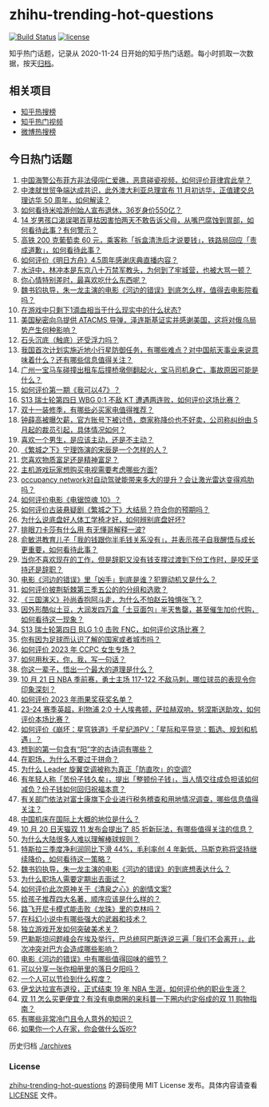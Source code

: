 # zhihu-trending-hot-questions

[![Build Status](https://github.com/justjavac/zhihu-trending-hot-questions/workflows/ci/badge.svg?branch=master)](https://github.com/justjavac/zhihu-trending-hot-questions/actions)
[![license](https://img.shields.io/github/license/justjavac/zhihu-trending-hot-questions)](https://github.com/justjavac/zhihu-trending-hot-questions/blob/master/LICENSE)

知乎热门话题，记录从 2020-11-24
日开始的知乎热门话题。每小时抓取一次数据，按天[归档](./archives)。

## 相关项目

- [知乎热搜榜](https://github.com/justjavac/zhihu-trending-top-search)
- [知乎热门视频](https://github.com/justjavac/zhihu-trending-hot-video)
- [微博热搜榜](https://github.com/justjavac/weibo-trending-hot-search)

## 今日热门话题

<!-- BEGIN -->
<!-- 最后更新时间 Mon Oct 23 2023 05:08:25 GMT+0800 (China Standard Time) -->

1. [中国海警公布菲方非法侵闯仁爱礁，恶意碰瓷视频，如何评价菲律宾此举？](https://www.zhihu.com/question/627281624)
1. [中澳就世贸争端达成共识，此外澳大利亚总理宣布 11 月初访华，正值建交总理访华 50 周年，如何解读？](https://www.zhihu.com/question/627280921)
1. [如何看待米哈游创始人宣布退休，36岁身价550亿？](https://www.zhihu.com/question/627024995)
1. [14 岁男孩口渴误喝百草枯因害怕两天不敢告诉父母，从嘴巴腐蚀到胃部，如何看待此事？有何警示？](https://www.zhihu.com/question/626969119)
1. [高铁 200 克葡萄卖 60 元，乘客称「拆盒清洗后才说要钱」，铁路局回应「责成道歉」，如何看待此事？](https://www.zhihu.com/question/627284973)
1. [如何评价《明日方舟》4.5周年感谢庆典直播内容？](https://www.zhihu.com/question/626449470)
1. [水浒中，林冲本是东京八十万禁军教头，为何到了牢城营，也被大骂一顿？](https://www.zhihu.com/question/624361890)
1. [你心情特别差时，最喜欢吃什么东西呢？](https://www.zhihu.com/question/621880083)
1. [魏书钧执导，朱一龙主演的电影《河边的错误》到底怎么样，值得去电影院看吗？](https://www.zhihu.com/question/627259972)
1. [在游戏中只剩下1滴血相当于什么现实中的什么状态?](https://www.zhihu.com/question/626966766)
1. [美国秘密向乌提供 ATACMS 导弹，泽连斯基证实并感谢美国，这将对俄乌局势产生何种影响？](https://www.zhihu.com/question/626636474)
1. [石头沉底（触底）还受浮力吗？](https://www.zhihu.com/question/614235009)
1. [我国首次计划实施近地小行星防御任务，有哪些难点？对中国航天事业来说意味着什么？还有哪些信息值得关注？](https://www.zhihu.com/question/627295287)
1. [广州一宝马车碰撞出租车后撞桥墩侧翻起火，宝马司机身亡，事故原因可能是什么？](https://www.zhihu.com/question/626787978)
1. [如何评价第一期《我可以47》？](https://www.zhihu.com/question/627170227)
1. [S13 瑞士轮第四日 WBG 0:1 不敌 KT 遭遇两连败，如何评价这场比赛？](https://www.zhihu.com/question/627295591)
1. [双十一装修季，有哪些必买家电值得推荐？](https://www.zhihu.com/question/626349733)
1. [钟薛高被曝欠薪，官方账号下被讨债，商家称降价也不好卖，公司称纠纷由 5 月起的裁员引起，具体情况如何？](https://www.zhihu.com/question/627072174)
1. [喜欢一个男生，是应该主动，还是不主动？](https://www.zhihu.com/question/624355499)
1. [《繁城之下》宁理饰演的宋辰是一个怎样的人？](https://www.zhihu.com/question/625981791)
1. [您喜欢物质富足还是精神富足？](https://www.zhihu.com/question/625174731)
1. [主机游戏玩家想购买电视需要考虑哪些方面?](https://www.zhihu.com/question/626824338)
1. [occupancy network对自动驾驶能带来多大的提升？会让激光雷达变得鸡肋吗？](https://www.zhihu.com/question/614057120)
1. [如何评价电影《电锯惊魂 10》？](https://www.zhihu.com/question/624426560)
1. [如何评价古装悬疑剧《繁城之下》大结局？符合你的预期吗？](https://www.zhihu.com/question/627295826)
1. [为什么说底盘好人体工学椅才好，如何辨别底盘好坏?](https://www.zhihu.com/question/627023321)
1. [排眼刀卡莎有什么用 有无懂哥解释一波?](https://www.zhihu.com/question/627051734)
1. [俞敏洪教育儿子「我的钱跟你半毛钱关系没有」，并表示孩子自我醒悟与成长更重要，如何看待此事？](https://www.zhihu.com/question/627265031)
1. [当你不喜欢现在的工作，但是辞职又没有钱支撑过渡到下份工作时，是咬牙坚持还是辞职？](https://www.zhihu.com/question/622549911)
1. [电影《河边的错误》里「凶手」到底是谁？犯罪动机又是什么？](https://www.zhihu.com/question/626979682)
1. [如何评价披荆斩棘第三季五公的的分组和选歌？](https://www.zhihu.com/question/626993487)
1. [《三国演义》孙尚香抱阿斗走，为什么不怕赵云独惧张飞？](https://www.zhihu.com/question/558994024)
1. [因外形酷似土豆，大润发四万盒「土豆面包」半天售罄，甚至催生加价代购，如何看待这一现象？](https://www.zhihu.com/question/626808734)
1. [S13 瑞士轮第四日 BLG 1:0 击败 FNC，如何评价这场比赛？](https://www.zhihu.com/question/627294107)
1. [你有因为足球而认识了解的国家或者城市吗？](https://www.zhihu.com/question/622283363)
1. [如何评价 2023 年 CCPC 女生专场？](https://www.zhihu.com/question/626823770)
1. [如何用秋天，你，我，写一句话？](https://www.zhihu.com/question/623759551)
1. [你这一辈子，悟出一个最大的道理是什么？](https://www.zhihu.com/question/594514025)
1. [10 月 21 日 NBA 季前赛，勇士主场 117-122 不敌马刺，哪位球员的表现令你印象深刻？](https://www.zhihu.com/question/627146546)
1. [如何评价 2023 年雨果奖获奖名单？](https://www.zhihu.com/question/627260704)
1. [23-24 赛季英超，利物浦 2:0 十人埃弗顿，萨拉赫双响，努涅斯送助攻，如何评价本场比赛？](https://www.zhihu.com/question/627198358)
1. [如何评价《崩坏：星穹铁道》千星纪游PV：「星际和平导览：甄选、规划和机遇」？](https://www.zhihu.com/question/627272010)
1. [想到的第一句含有“阳”字的古诗词有哪些？](https://www.zhihu.com/question/627264474)
1. [在职场，为什么不要过于拼命？](https://www.zhihu.com/question/625634171)
1. [为什么 Leader 旋翼空调被称为真正「防直吹」的空调?](https://www.zhihu.com/question/626974749)
1. [有年轻人称「苦份子钱久矣」，提出「整顿份子钱」，当人情交往成负担该如何减负？份子钱如何回归祝福本意？](https://www.zhihu.com/question/626801188)
1. [有关部门依法对富士康旗下企业进行税务稽查和用地情况调查，哪些信息值得关注？](https://www.zhihu.com/question/627262398)
1. [中国机床在国际上大概的地位是什么？](https://www.zhihu.com/question/455513991)
1. [10 月 20 日天猫双 11 发布会提出了 85 折新玩法，有哪些值得关注的信息？](https://www.zhihu.com/question/626917543)
1. [为什么大陆很多人难以理解棒球规则？](https://www.zhihu.com/question/623672724)
1. [特斯拉三季度净利润同比下滑 44%，毛利率创 4 年新低，马斯克称将坚持继续降价，如何看待这一策略？](https://www.zhihu.com/question/626901506)
1. [魏书钧执导，朱一龙主演的电影《河边的错误》的到底想表达什么？](https://www.zhihu.com/question/626979862)
1. [为什么职场人需要定期出去面试？](https://www.zhihu.com/question/626700685)
1. [如何评价此次原神关于《清泉之心》的剧情文案?](https://www.zhihu.com/question/626579399)
1. [给孩子推荐四大名著，顺序应该是什么样的？](https://www.zhihu.com/question/627143508)
1. [路飞开尼卡模式能击败《龙珠》里的克林吗？](https://www.zhihu.com/question/625905145)
1. [在科幻小说中有哪些强大的武器和技术？](https://www.zhihu.com/question/63739674)
1. [独立游戏开发如何突破美术关？](https://www.zhihu.com/question/304592543)
1. [巴勒斯坦问题峰会在埃及举行，巴总统阿巴斯连说三遍「我们不会离开」，此次冲突对巴方会造成哪些影响？](https://www.zhihu.com/question/627270115)
1. [电影《河边的错误》中有哪些值得回味的细节？](https://www.zhihu.com/question/626979503)
1. [可以分享一张你相册里的落日夕阳吗？](https://www.zhihu.com/question/625582631)
1. [一个人可以节俭到什么程度？](https://www.zhihu.com/question/301201332)
1. [伊戈达拉宣布退役，正式结束 19 年 NBA 生涯，如何评价他的职业生涯？](https://www.zhihu.com/question/627072172)
1. [双 11 怎么买更便宜？有没有电商圈的来科普一下圈内约定俗成的双 11 购物指南？](https://www.zhihu.com/question/627005450)
1. [有哪些非常冷门且令人意外的知识？](https://www.zhihu.com/question/624741777)
1. [如果你一个人在家，你会做什么饭吃?](https://www.zhihu.com/question/626724634)

<!-- END -->

历史归档 [./archives](./archives)

### License

[zhihu-trending-hot-questions](https://github.com/justjavac/zhihu-trending-hot-questions)
的源码使用 MIT License 发布。具体内容请查看 [LICENSE](./LICENSE) 文件。
